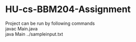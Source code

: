 # HU-cs-BBM204-Assignment
Project can be run by following commands <br/>javac Main.java<br/>java Main ../sampleinput.txt
 
